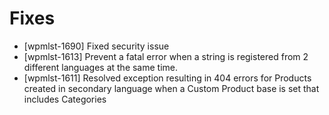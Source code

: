 # Fixes
* [wpmlst-1690] Fixed security issue
* [wpmlst-1613] Prevent a fatal error when a string is registered from 2 different languages at the same time.
* [wpmlst-1611] Resolved exception resulting in 404 errors for Products created in secondary language when a Custom Product base is set that includes Categories